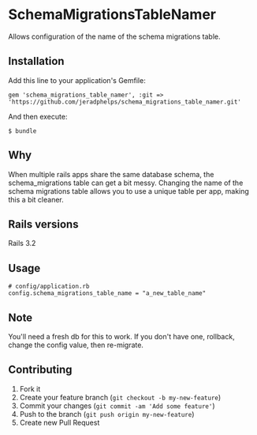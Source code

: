 # SchemaMigrationsTableNamer

Allows configuration of the name of the schema migrations table.

## Installation

Add this line to your application's Gemfile:

    gem 'schema_migrations_table_namer', :git => 'https://github.com/jeradphelps/schema_migrations_table_namer.git'

And then execute:

    $ bundle

## Why

When multiple rails apps share the same database schema, the schema_migrations table can get a bit messy.  Changing the name of the schema migrations table allows you to use a unique table per app, making this a bit cleaner.

## Rails versions

Rails 3.2

## Usage

    # config/application.rb
    config.schema_migrations_table_name = "a_new_table_name"
    
## Note

You'll need a fresh db for this to work.  If you don't have one, rollback, change the config value, then re-migrate.

## Contributing

1. Fork it
2. Create your feature branch (`git checkout -b my-new-feature`)
3. Commit your changes (`git commit -am 'Add some feature'`)
4. Push to the branch (`git push origin my-new-feature`)
5. Create new Pull Request

